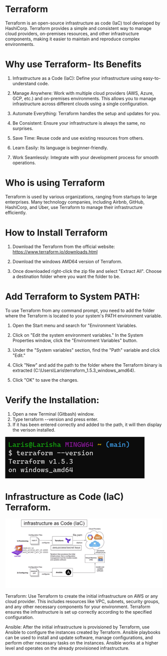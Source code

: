 # Terraform

Terraform is an open-source infrastructure as code (IaC) tool developed by HashiCorp. Terraform provides a simple and consistent way to manage cloud providers, on-premises resources, and other infrastructure components, making it easier to maintain and reproduce complex environments.

# Why use Terraform- Its Benefits

1. Infrastructure as a Code (IaC): Define your infrastructure using easy-to-understand code.

2. Manage Anywhere: Work with multiple cloud providers (AWS, Azure, GCP, etc.) and on-premises environments. This allows you to manage infrastructure across different clouds using a single configuration.

3. Automate Everything: Terraform handles the setup and updates for you.

4. Be Consistent: Ensure your infrastructure is always the same, no surprises.

5. Save Time: Reuse code and use existing resources from others.

6. Learn Easily: Its language is beginner-friendly.

7. Work Seamlessly: Integrate with your development process for smooth operations.

# Who is using Terraform

Terraform is used by various organizations, ranging from startups to large enterprises. Many technology companies, including Airbnb, GitHub, HashiCorp, and Uber, use Terraform to manage their infrastructure efficiently.

# How to Install Terraform

1. Download the Terraform from the official website: https://www.terraform.io/downloads.html
   
2. Download the windows AMD64 version of Terraform.
   
3. Once downloaded right-click the zip file and select "Extract All". Choose a destination folder where you want the folder to be.

# Add Terraform to System PATH:
To use Terraform from any command prompt, you need to add the folder where the Terraform  is located to your system's PATH environment variable.

1. Open the Start menu and search for "Environment Variables.
   
2. Click on "Edit the system environment variables."
In the System Properties window, click the "Environment Variables" button.

3. Under the "System variables" section, find the "Path" variable and click "Edit."
   
4. Click "New" and add the path to the folder where the Terraform binary is extracted (C:\Users\Laris\terraform_1.5.3_windows_amd64). 
   
5. Click "OK" to save the changes.
   
# Verify the Installation: 

1. Open a new Terminal (Gitbash) window.
2. Type terraform --version and press enter.
3. If it has been entered correctly and added to the path, it will then display the verison installed. 

![Alt text](images/Version-terraform.png)

# Infrastructure as Code (IaC) Terraform.

![Alt text](images/TF-Architecture.png)

Terraform: Use Terraform to create the initial infrastructure on AWS or any cloud provider. This includes resources like VPC, subnets, security groups, and any other necessary components for your environment. Terraform ensures the infrastructure is set up correctly according to the specified configuration.

Ansible: After the initial infrastructure is provisioned by Terraform, use Ansible to configure the instances created by Terraform. Ansible playbooks can be used to install and update software, manage configurations, and perform other necessary tasks on the instances. Ansible works at a higher level and operates on the already provisioned infrastructure.


